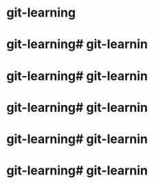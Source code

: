 # git-learning

# git-learning# git-learnin
# git-learning# git-learnin
# git-learning# git-learnin
# git-learning# git-learnin
# git-learning# git-learnin